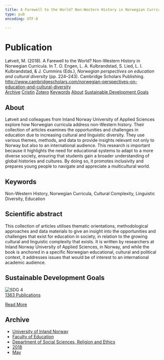 ```yaml
---
title: A Farewell to the World? Non-Western History in Norwegian Curricula
type: pub
encoding: UTF-8

---
```

<h1>Publication</h1>
<article id="csl-bib-container-4P9M53V5" class="csl-bib-container">
  <div class="csl-bib-body"> <div class="csl-entry">Løtveit, M. (2018). A Farewell to the World? Non-Western History in Norwegian Curricula. In T. O. Engen, L. A. Kulbrandstad, S. Lied, L. I. Kulbrandstad, &#38; J. Cummins (Eds.), <i>Norwegian perspectives on education and cultural diversity</i> (pp. 224–243). Cambridge Scholars Publishing. <a href="http://www.cambridgescholars.com/norwegian-perspectives-on-education-and-cultural-diversity">http://www.cambridgescholars.com/norwegian-perspectives-on-education-and-cultural-diversity</a></div> </div>
  <div class="csl-bib-buttons">
    <a href="#taxonomy-article-4P9M53V5" alt="archive" class="csl-bib-button">Archive</a>
    <a href="https://app.cristin.no/results/show.jsf?id=1583382" alt="Cristin" class="csl-bib-button">Cristin</a>
    <a href="http://zotero.org/groups/5881554/items/4P9M53V5" alt="Zotero" class="csl-bib-button">Zotero</a>
    <a href="#keywords-article-4P9M53V5" alt="keywords" class="csl-bib-button">Keywords</a>
    <a href="#about-article-4P9M53V5" alt="about_pub" class="csl-bib-button">About</a>
    <a href="#sdg-article-4P9M53V5" alt="sdg" class="csl-bib-button">Sustainable Development Goals</a>
  </div>
  <div id="csl-bib-meta-container-4P9M53V5"></div>
</article>
<div id="csl-bib-meta-4P9M53V5" class="csl-bib-meta">
  <article id="about-article-4P9M53V5" class="about_pub-article">
    <h1>About</h1>
    Løtveit and colleagues from Inland Norway University of Applied Sciences explore how Norwegian curricula address non-Western history. Their collection of articles examines the opportunities and challenges in education due to increasing cultural and linguistic diversity. They use various themes, methods, and data to provide insights relevant not only to Norway but also to an international audience. This research is important because it highlights the need for educational systems to adapt to a more diverse society, ensuring that students gain a broader understanding of global histories and cultures. By doing so, it promotes inclusivity and prepares young people to navigate and appreciate a multicultural world.
  </article>
  <article id="keywords-article-4P9M53V5" class="keywords-article">
    <h1>Keywords</h1>
    Non-Western History, Norwegian Curricula, Cultural Complexity, Linguistic Diversity, Education
  </article>
  <article id="abstract-article-4P9M53V5" class="abstract-article">
    <h1>Scientific abstract</h1>
    This collection of articles utilises thematic orientations, methodological approaches and data materials to give an insight into the opportunities and challenges that exist for education in society, in relation to the growing cultural and linguistic complexity that exists. It is written by researchers at Inland Norway University of Applied Sciences, in Norway, and while the book is anchored in a specific Norwegian educational, cultural and political context, it addresses issues that would be of interest to an international academic audience.
  </article>
  <article id="sdg-article-4P9M53V5" class="sdg-article">
    <h1>Sustainable Development Goals</h1>
    <div class="sdg-container"><div id="sdg4" class="sdg">
        <img src="{{< params subfolder >}}images/sdg/sdg04_en.png" class="image" alt="SDG 4">
        <div class="sdg-overlay">
          <a href="{{< params subfolder >}}en/archive/?sdg=4#archive" class="sdg-publication-count"><span>1363</span> Publications</a>
          <p><a href="https://sdgs.un.org/goals/goal4" class="sdg-read-more">Read More</a></p>
        </div>
      </div></div>
  </article>
  <article id="taxonomy-article-4P9M53V5" class="taxonomy-article">
    <h1>Archive</h1>
    <ul>
      <li><a href="{{< params subfolder >}}en/archive/?key=3DCRN523">University of Inland Norway</a></li>
      <li><a href="{{< params subfolder >}}en/archive/?key=WYNZA47F">Faculty of Education</a></li>
      <li><a href="{{< params subfolder >}}en/archive/?key=XY7UYWKQ">Department of Social Sciences, Religion and Ethics</a></li>
      <li><a href="{{< params subfolder >}}en/archive/?key=9MEWKPK8">2018</a></li>
      <li><a href="{{< params subfolder >}}en/archive/?key=PCLZFMDT">May</a></li>
    </ul>
  </article>
</div>
